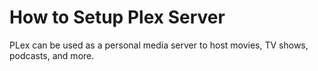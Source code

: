 # How to Setup Plex Server

PLex can be used as a personal media server to host movies, TV shows, podcasts, and more.